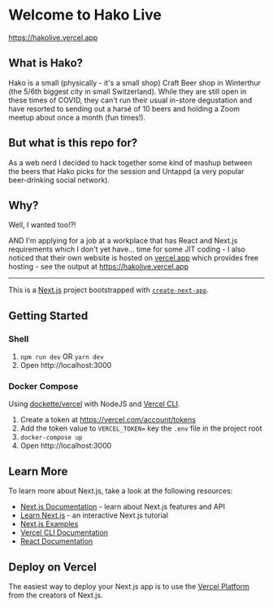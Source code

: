 # Welcome to Hako Live

https://hakolive.vercel.app

## What is Hako?

Hako is a small (physically - it's a small shop) Craft Beer shop in Winterthur (the 5/6th biggest city in small Switzerland). While they are still open in these times of COVID, they can't run their usual in-store degustation and have resorted to sending out a harsé of 10 beers and holding a Zoom meetup about once a month (fun times!).

## But what is this repo for?

As a web nerd I decided to hack together some kind of mashup between the beers that Hako picks for the session and Untappd (a very popular beer-drinking social network).

## Why?

Well, I wanted too!?!

AND I'm applying for a job at a workplace that has React and Next.js requirements which I don't yet have... time for some JIT coding - I also noticed that their own website is hosted on [vercel.app](https://vercel.app/) which provides free hosting - see the output at https://hakolive.vercel.app

---

This is a [Next.js](https://nextjs.org/) project bootstrapped with [`create-next-app`](https://github.com/vercel/next.js/tree/canary/packages/create-next-app).

## Getting Started

### Shell

1. `npm run dev` OR `yarn dev`
1. Open http://localhost:3000

### Docker Compose

Using [dockette/vercel](https://github.com/dockette/vercel) with NodeJS and [Vercel CLI](https://vercel.com/docs/cli#commands/dev).

1. Create a token at https://vercel.com/account/tokens
1. Add the token value to `VERCEL_TOKEN=` key the `.env` file in the project root
1. `docker-compose up`
1. Open http://localhost:3000

## Learn More

To learn more about Next.js, take a look at the following resources:

- [Next.js Documentation](https://nextjs.org/docs) - learn about Next.js features and API
- [Learn Next.js](https://nextjs.org/learn) - an interactive Next.js tutorial
- [Next.js Examples](https://github.com/vercel/next.js/tree/canary/examples)
- [Vercel CLI Documentation](https://vercel.com/docs/cli#commands/dev)
- [React Documentation](https://reactjs.org/docs/)

## Deploy on Vercel

The easiest way to deploy your Next.js app is to use the [Vercel Platform](https://vercel.com/import?utm_medium=default-template&filter=next.js&utm_source=create-next-app&utm_campaign=create-next-app-readme) from the creators of Next.js.